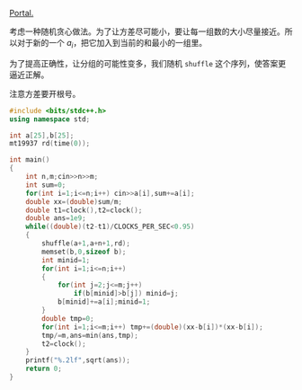 [Portal.](https://www.luogu.com.cn/problem/P2503)

考虑一种随机贪心做法。为了让方差尽可能小，要让每一组数的大小尽量接近。所以对于新的一个 $a_i$，把它加入到当前的和最小的一组里。

为了提高正确性，让分组的可能性变多，我们随机 `shuffle` 这个序列，使答案更逼近正解。

注意方差要开根号。

```cpp
#include <bits/stdc++.h>
using namespace std;

int a[25],b[25];
mt19937 rd(time(0));

int main()
{
	int n,m;cin>>n>>m;
	int sum=0;
	for(int i=1;i<=n;i++) cin>>a[i],sum+=a[i];
	double xx=(double)sum/m;
	double t1=clock(),t2=clock();
	double ans=1e9;
	while((double)(t2-t1)/CLOCKS_PER_SEC<0.95)
	{
		shuffle(a+1,a+n+1,rd);
		memset(b,0,sizeof b);
		int minid=1;
		for(int i=1;i<=n;i++)
		{
			for(int j=2;j<=m;j++)
				if(b[minid]>b[j]) minid=j;
			b[minid]+=a[i];minid=1;
		}
		double tmp=0;
		for(int i=1;i<=m;i++) tmp+=(double)(xx-b[i])*(xx-b[i]);
		tmp/=m,ans=min(ans,tmp);
		t2=clock();
	}
	printf("%.2lf",sqrt(ans));
	return 0;
}
```

